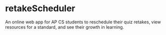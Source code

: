 # retakeScheduler
An online web app for AP CS students to reschedule their quiz retakes, view resources for a standard, and see their growth in learning.
